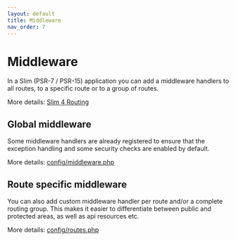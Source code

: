 ```yaml
---
layout: default
title: Middleware
nav_order: 7
---
```


# Middleware

In a Slim (PSR-7 / PSR-15) application you can add a middleware handlers to all routes, 
to a specific route or to a group of routes. 

More details: [Slim 4 Routing](https://www.slimframework.com/docs/v4/objects/routing.html) 

## Global middleware

Some middleware handlers are already registered to ensure that the exception handling and some security checks are enabled by default.

More details: [config/middleware.php](https://github.com/odan/slim4-skeleton/blob/master/config/middleware.php)

## Route specific middleware

You can also add custom middleware handler per route and/or a complete routing group. This makes
it easier to differentiate between public and protected areas, as well as api resources etc.

More details: [config/routes.php](https://github.com/odan/slim4-skeleton/blob/master/config/routes.php)
